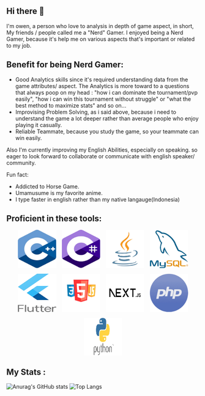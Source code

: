 ## Hi there 👋
I'm owen, a person who love to analysis in depth of game aspect, in short, My friends / people called me a "Nerd" Gamer.
I enjoyed being a Nerd Gamer, because it's help me on various aspects that's important or related to my job.
## Benefit for being Nerd Gamer:
  - Good Analytics skills since it's required understanding data from the game attributes/ aspect. The Analytics is more toward to a questions that always poop on my head : "how i can dominate the tournament/pvp easily", "how i can win this tournament without struggle" or "what the best method to maximize stats" and so on...
  - Improvising Problem Solving, as i said above, because i need to understand the game a lot deeper rather than average people who enjoy playing it casually.
  - Reliable Teammate, because you study the game, so your teammate can win easily.
    
Also I'm currently improving my English Abilities, especially on speaking. so eager to look forward to collaborate or communicate with english speaker/ community.

Fun fact:
- Addicted to Horse Game.
- Umamusume is my favorite anime.
- I type faster in english rather than my native langauge(Indonesia)

## Proficient in these tools:
<div align="center" style="display: flex; flex-wrap: wrap; justify-content: center; gap: 15px;">
  <img src="https://github.com/owenrud/owenrud/blob/main/C+.png" width="100" height="100">
  <img src="https://github.com/owenrud/owenrud/blob/main/CSharp.png" width="100" height="100">
  <img src="https://github.com/owenrud/owenrud/blob/main/Java.png" width="100" height="100">
  <img src="https://github.com/owenrud/owenrud/blob/main/MySQL.png" width="100" height="100">
  <img src="https://github.com/owenrud/owenrud/blob/main/logoFlutter.png" width="100" height="100">
  <img src="https://github.com/owenrud/owenrud/blob/main/logoHTML.png" width="100" height="100">
  <img src="https://github.com/owenrud/owenrud/blob/main/logoNJS.png" width="100" height="100">
  <img src="https://github.com/owenrud/owenrud/blob/main/logoPHP.png" width="100" height="100">
  <img src="https://github.com/owenrud/owenrud/blob/main/logoPy.png" width="100" height="100">
</div>


## My Stats :
![Anurag's GitHub stats](https://github-readme-stats.vercel.app/api?username=owenrud&show_icons=true&include_all_commits=true&theme=cobalt) ![Top Langs](https://github-readme-stats.vercel.app/api/top-langs/?username=owenrud&layout=compact&include_all_commits=true)


<!--
**owenrud/owenrud** is a ✨ _special_ ✨ repository because its `README.md` (this file) appears on your GitHub profile.

Here are some ideas to get you started:

- 🔭 I’m currently working on ...
- 🌱 I’m currently learning ...
- 👯 I’m looking to collaborate on ...
- 🤔 I’m looking for help with ...
- 💬 Ask me about ...
- 📫 How to reach me: ...
- 😄 Pronouns: ...
- ⚡ Fun fact: ...
-->
